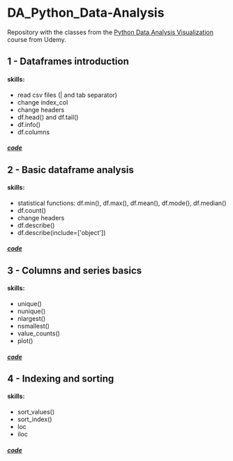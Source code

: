 # DA_Python_Data-Analysis

Repository with the classes from the [Python Data Analysis Visualization](https://www.udemy.com/course/python-data-analysis-visualization/) course from Udemy.

## 1 - Dataframes introduction
#### skills:
- read csv files (| and tab separator)
- change index_col
- change headers
- df.head() and df.tail()
- df.info()
- df.columns
##### [code](https://github.com/ynaraoliveira/DA_Python_Data-Analysis/blob/main/01_Dataframes_intro_.ipynb)

## 2 - Basic dataframe analysis
#### skills:
- statistical functions: df.min(), df.max(), df.mean(), df.mode(), df.median() 
- df.count()
- change headers
- df.describe()
- df.describe(include=['object']) 
##### [code](https://github.com/ynaraoliveira/DA_Python_Data-Analysis/blob/main/02_Basic_Dataframe_Analysis_.ipynb)

## 3 - Columns and series basics
#### skills:
- unique()
- nunique()
- nlargest()
- nsmallest()
- value_counts()
- plot()
##### [code](https://github.com/ynaraoliveira/DA_Python_Data-Analysis/blob/main/03_Columns_And_Series_Basics_.ipynb)

## 4 - Indexing and sorting
#### skills:
- sort_values()
- sort_index()
- loc
- iloc
##### [code](https://github.com/ynaraoliveira/DA_Python_Data-Analysis/blob/main/04_Indexing_And_Sorting_.ipynb)

